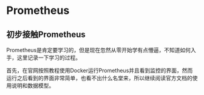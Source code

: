 # Prometheus

## 初步接触Prometheus

Prometheus是肯定要学习的，但是现在忽然从零开始学有点懵逼，不知道如何入手，这里记录一下学习的过程。

首先，在官网按照教程使用Docker运行Prometheus并且看到监控的界面，然而运行之后看到的界面非常简单，也看不出什么名堂来，所以继续阅读官方文档的使用说明和数据模型。